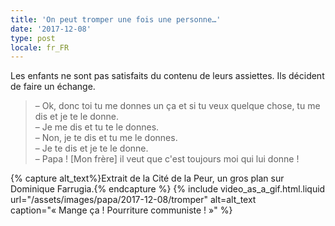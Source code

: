 ```yaml
---
title: 'On peut tromper une fois une personne…'
date: '2017-12-08'
type: post
locale: fr_FR
---
```


Les enfants ne sont pas satisfaits du contenu de leurs assiettes. Ils décident de faire un échange.

<!-- more -->

> – Ok, donc toi tu me donnes un ça et si tu veux quelque chose, tu me dis et je te le donne.  
> – Je me dis et tu te le donnes.  
> – Non, je te dis et tu me le donnes.  
> – Je te dis et je te le donne.  
> – Papa ! [Mon frère] il veut que c'est toujours moi qui lui donne !

{% capture alt_text%}Extrait de la Cité de la Peur, un gros plan sur Dominique Farrugia.{% endcapture %}
{% include video_as_a_gif.html.liquid
url="/assets/images/papa/2017-12-08/tromper"
alt=alt_text
caption="&laquo;&nbsp;Mange ça ! Pourriture communiste !&nbsp;&raquo;"
%}

